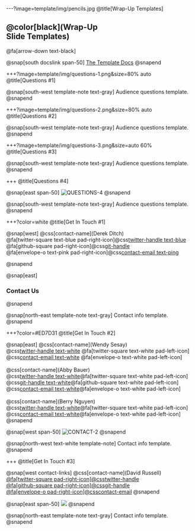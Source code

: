 ---?image=template/img/pencils.jpg
@title[Wrap-Up Templates]

## @color[black](Wrap-Up<br>Slide Templates)

@fa[arrow-down text-black]

@snap[south docslink span-50]
[The Template Docs](https://gitpitch.com/docs/the-template)
@snapend


+++?image=template/img/questions-1.png&size=80% auto
@title[Questions #1]

@snap[south-west template-note text-gray]
Audience questions template.
@snapend


+++?image=template/img/questions-2.png&size=80% auto
@title[Questions #2]

@snap[south-west template-note text-gray]
Audience questions template.
@snapend


+++?image=template/img/questions-3.png&size=auto 60%
@title[Questions #3]

@snap[south-west template-note text-gray]
Audience questions template.
@snapend


+++
@title[Questions #4]

@snap[east span-50]
![QUESTIONS-4](template/img/questions-4.png)
@snapend

@snap[south-west template-note text-gray]
Audience questions template.
@snapend


+++?color=white
@title[Get In Touch #1]

@snap[west]
@css[contact-name](Derek Ditch)<br>
@fa[twitter-square text-blue pad-right-icon]@css[twitter-handle text-blue](@dcode)<br>
@fa[github-square pad-right-icon]@css[git-handle](dcode)<br>
@fa[envelope-o text-pink pad-right-icon]@css[contact-email text-ping](derek@rocknsm.io)

@snapend

@snap[east]
<h3>Contact Us</h3>
@snapend

@snap[north-east template-note text-gray]
Contact info template.
@snapend


+++?color=#ED7D31
@title[Get In Touch #2]

@snap[east]
@css[contact-name](Wendy Sesay)<br>
@css[twitter-handle text-white](@wendy)
@fa[twitter-square text-white pad-left-icon]<br>
@css[contact-email text-white](wendy@gmail.com)
@fa[envelope-o text-white pad-left-icon]<br>
<br>
@css[contact-name](Abby Bauer)<br>
@css[twitter-handle text-white](@abbycode)@fa[twitter-square text-white pad-left-icon]<br>
@css[git-handle text-white](abbycode)@fa[github-square text-white pad-left-icon]<br>
@css[contact-email text-white](abcode@hotmail.com)@fa[envelope-o text-white pad-left-icon]<br>
<br>
@css[contact-name](Berry Nguyen)<br>
@css[twitter-handle text-white](@BerryNgu)@fa[twitter-square text-white pad-left-icon]<br>
@css[contact-email text-white](B.Nguyen@gmail.com)@fa[envelope-o text-white pad-left-icon]<br>
@snapend

@snap[west span-50]
![CONTACT-2](template/img/contact-2.png)
@snapend

@snap[north-west text-white template-note]
Contact info template.
@snapend


+++
@title[Get In Touch #3]

@snap[west contact-links]
@css[contact-name](David Russell)<br>
<a href="https://twitter.com/gitpitch">
@fa[twitter-square pad-right-icon]@css[twitter-handle](@gitpitch)
</a><br>
<a href="https://github.com/gitpitch/gitpitch">
@fa[github-square pad-right-icon]@css[git-handle](gitpitch)
</a><br>
<a href="mailto: david@gitpitch.com">
@fa[envelope-o pad-right-icon]@css[contact-email](david@gitpitch.com)
</a>
@snapend

@snap[east span-50]
![](template/img/contact-1.png)
@snapend

@snap[north-east template-note text-gray]
Contact info template.
@snapend
